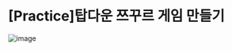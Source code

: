 # [Practice]탑다운 쯔꾸르 게임 만들기

![image](https://user-images.githubusercontent.com/50513500/151964666-52aaa646-c6ab-4922-a306-d81d8b6e5923.png)

